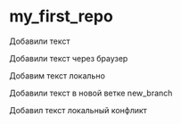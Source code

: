 ﻿# my_first_repo

Добавили текст

Добавили текст через браузер

Добавим текст локально

Добавили текст в новой ветке new_branch

Добавил текст локальный конфликт